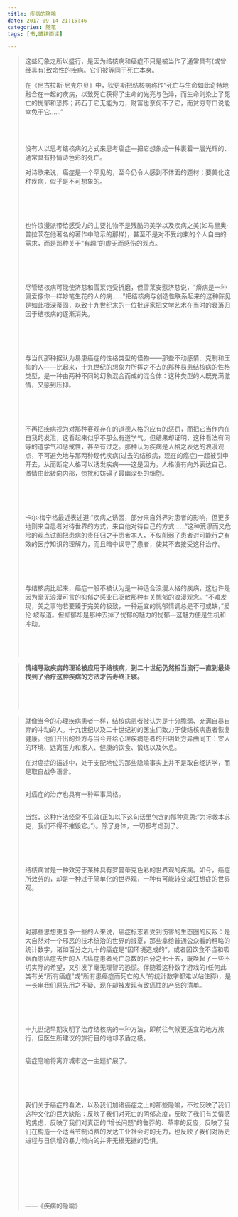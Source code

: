 ```yaml
---
title: 疾病的隐喻
date: 2017-09-14 21:15:46
categories: 随笔
tags: [书,晴耕雨读]

---
```

> 这些幻象之所以盛行，是因为结核病和癌症不只是被当作了通常具有(或曾经具有)致命性的疾病。它们被等同于死亡本身。
> 
> 在《尼古拉斯·尼克尔贝》中，狄更斯把结核病称作“死亡与生命如此奇特地融合在一起的疾病，以致死亡获得了生命的光亮与色泽，而生命则染上了死亡的忧郁和恐怖；药石于它无能为力，财富也奈何不了它，而贫穷夸口说能幸免于它……”
> 
> <br /><br />
> 
> 没有人以思考结核病的方式来思考癌症—把它想象成一种裹着一层光辉的、通常具有抒情诗色彩的死亡。
> 
> 对诗歌来说，癌症是一个罕见的，至今仍令人感到不体面的题材；要美化这种疾病，似乎是不可想象的。<br /><br />
> 
> <br /><br />
> 
> 也许浪漫派带给感受力的主要礼物不是残酷的美学以及疾病之美(如马里奥·普拉茨在他著名的著作中暗示的那样)，甚至不是对不受约束的个人自由的需求，而是那种关于“有趣”的虚无而感伤的观点。<br /><br />
> 
> <br /><br />
> 
> 尽管结核病可能使济慈和雪莱饱受折磨，但雪莱安慰济慈说，“痨病是一种偏爱像你一样妙笔生花的人的病……”把结核病与创造性联系起来的这种陈见是如此根深蒂固，以致十九世纪末的一位批评家把文学艺术在当时的衰落归因于结核病的逐渐消失。<br /><br />
> 
> <br /><br />
> 
> 与当代那种据认为易患癌症的性格类型的怪物——那些不动感情、克制和压抑的人——比起来，十九世纪的想象力所挥之不去的那种易患结核病的性格类型，是一种由两种不同的幻象混合而成的混合体：这种类型的人既充满激情，又感到压抑。<br /><br />
> 
> <br /><br />
> 
> 不再把疾病视为对那种客观存在的道德人格的应有的惩罚，而把它当作内在自我的发泄，这看起来似乎不那么有道学气。但结果却证明，这种看法有同等的道学气和惩戒性，甚至有过之。那种认为疾病是人格之表达的浪漫观点，不可避免地与那两种现代疾病(过去的结核病，现在的癌症)一起被引申开去，从而断定人格可以诱发疾病——这是因为，人格没有向外表达自己。激情由此转向内部，惊扰和妨碍了最幽深处的细胞。<br /><br />
> 
> <br /><br />
> 
> 卡尔·梅宁格最近表述道:“疾病之诱因，部分来自外界对患者的影响，但更多地则来自患者对待世界的方式，来自他对待自己的方式……”这种荒谬而又危险的观点试图把患病的责任归之于患者本人，不仅削弱了患者对可能行之有效的医疗知识的理解力，而且暗中误导了患者，使其不去接受这种治疗。<br /><br />
> 
> <br /><br />
> 
> 与结核病比起来，癌症一般不被认为是一种适合浪漫人格的疾病，这也许是因为毫无浪漫可言的抑郁之感业已驱散那种有关忧郁的浪漫观念。“不难发现，美之事物若要臻于完美的极致，一种适宜的忧郁情调总是不可或缺，”爱伦·坡写道。但抑郁却是那种去掉了忧郁的魅力的忧郁—这魅力便是生机和冲动。<br /><br />
> 
> <br /><br />

> **情绪导致疾病的理论被应用于结核病，到二十世纪仍然相当流行—直到最终找到了治疗这种疾病的方法才告寿终正寝。<br /><br />**
> 
> <br /><br />

> 就像当今的心理疾病患者一样，结核病患者被认为是十分脆弱、充满自暴自弃的冲动的人。十九世纪以及二十世纪初的医生们致力于使结核病患者恢复健康。他们开出的处方与当今开给心理疾病患者的开明处方异曲同工：宜人的环境、远离压力和家人、健康的饮食、锻炼以及休息。 
> 
> 在对癌症的描述中，处于支配地位的那些隐喻事实上并不是取自经济学，而是取自战争语言。<br /><br />
> 
> 对癌症的治疗也具有一种军事风格。<br /><br />
> 
> 当然，这种疗法经常不见效(正如以下这句话里包含的那种意思:“为拯救本苏克，我们不得不摧毁它。”)。除了身体，一切都考虑到了。<br /><br />
> 
> <br /><br />
> 
> 结核病曾是一种效劳于某种具有罗曼蒂克色彩的世界观的疾病。如今，癌症所效劳的，却是一种过于简单化的世界观，一种有可能转变成狂想症的世界观。<br /><br />
> 
> <br /><br />
> 
> 对那些思想更复杂一些的人来说，癌症标志着受到伤害的生态圈的反叛：是大自然对一个邪恶的技术统治的世界的报夏，那些拿给普通公众看的粗略的统计数字，诸如百分之九十的癌症是“因环境造成的”，或者因饮食不当和吸烟而患癌症去世的人占癌症患者死亡总数的百分之七十五，既唤起了一些不切实际的希望，又引发了毫无理智的恐慌。伴随着这种数字游戏的(任何此类有关“所有癌症”或“所有患癌症而死亡的人”的统计数字都难以站住脚)，是一长串我们原先用之不疑、现在却被发现有致癌性的产品的清单。<br /><br />
> 
> <br /><br />
> 
> 十九世纪早期发明了治疗结核病的一种方法，即前往气候更适宜的地方旅行，但医生所建议的旅行目的地却矛盾之极。<br /><br />
> 
> 癌症隐喻将离弃城市这一主题扩展了。<br /><br />
> 
> <br /><br />
> 
> 我们关于癌症的看法，以及我们加诸癌症之上的那些隐喻，不过反映了我们这种文化的巨大缺陷：反映了我们对死亡的阴郁态度，反映了我们有关情感的焦虑，反映了我们对真正的“增长问题”的鲁莽的、草率的反应，反映了我们在构造一个适当节制消费的发达工业社会时的无力，也反映了我们对历史进程与日俱增的暴力倾向的并非无根无据的恐惧。<br /><br />
> 
> <br /><br />
> 
> <br /><br />
> 
> ——《疾病的隐喻》